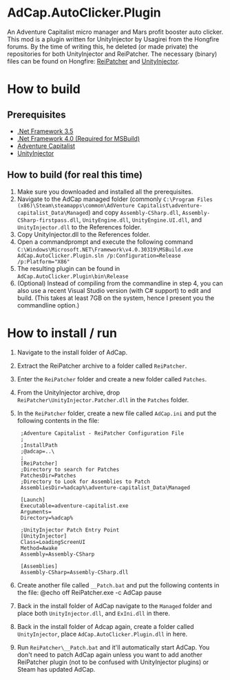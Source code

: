 # AdCap.AutoClicker.Plugin
An Adventure Capitalist micro manager and Mars profit booster auto clicker.
This mod is a plugin written for UnityInjector by Usagirei from the Hongfire forums.
By the time of writing this, he deleted (or made private) the repositories for both UnityInjector and ReiPatcher.
The necessary (binary) files can be found on Hongfire: [ReiPatcher](http://www.hongfire.com/forum/forum/hentai-lair/hf-modding-translation/custom-maid-3d-2-mods/414074-reipatcher-general-purpose-net-assembly-patcher) and [UnityInjector](http://www.hongfire.com/forum/forum/hentai-lair/hf-modding-translation/custom-maid-3d-2-mods/414075-unityinjector-plugin-powered-unity-code-injector).

# How to build
## Prerequisites
- [.Net Framework 3.5](https://www.microsoft.com/en-us/download/details.aspx?id=25150)
- [.Net Framework 4.0 (Required for MSBuild)](https://www.microsoft.com/en-us/download/details.aspx?id=17851)
- [Adventure Capitalist](http://store.steampowered.com/app/346900/)
- [UnityInjector](http://www.hongfire.com/forum/forum/hentai-lair/hf-modding-translation/custom-maid-3d-2-mods/414075-unityinjector-plugin-powered-unity-code-injector)

## How to build (for real this time)
1. Make sure you downloaded and installed all the prerequisites.
2. Navigate to the AdCap managed folder (commonly `C:\Program Files (x86)\Steam\steamapps\common\AdVenture Capitalist\adventure-capitalist_Data\Managed`) and copy `Assembly-CSharp.dll`, `Assembly-CSharp-firstpass.dll`, `UnityEngine.dll`, `UnityEngine.UI.dll`, and `UnityInjector.dll` to the References folder.
3. Copy UnityInjector.dll to the References folder.
4. Open a commandprompt and execute the following command `C:\Windows\Microsoft.NET\Framework\v4.0.30319\MSBuild.exe AdCap.AutoClicker.Plugin.sln /p:Configuration=Release /p:Platform="X86"`
5. The resulting plugin can be found in `AdCap.AutoClicker.Plugin\bin\Release`
6. (Optional) Instead of compiling from the commandline in step 4, you can also use a recent Visual Studio version (with C# support) to edit and build. (This takes at least 7GB on the system, hence I present you the commandline option.)

# How to install / run
1. Navigate to the install folder of AdCap.
2. Extract the ReiPatcher archive to a folder called `ReiPatcher`.
3. Enter the `ReiPatcher` folder and create a new folder called `Patches`.
4. From the UnityInjector archive, drop `ReiPatcher\UnityInjector.Patcher.dll` in the `Patches` folder.
5. In the `ReiPatcher` folder, create a new file called `AdCap.ini` and put the following contents in the file:

		;Adventure Capitalist - ReiPatcher Configuration File
		;
		;InstallPath
		;@adcap=..\
		;
		[ReiPatcher]
		;Directory to search for Patches
		PatchesDir=Patches
		;Directory to Look for Assemblies to Patch
		AssembliesDir=%adcap%\adventure-capitalist_Data\Managed
		
		[Launch]
		Executable=adventure-capitalist.exe
		Arguments=
		Directory=%adcap%
		
		;UnityInjector Patch Entry Point
		[UnityInjector]
		Class=LoadingScreenUI
		Method=Awake
		Assembly=Assembly-CSharp
		
		[Assemblies]
		Assembly-CSharp=Assembly-CSharp.dll
6. Create another file called `__Patch.bat` and put the following contents in the file:
		@echo off
		ReiPatcher.exe -c AdCap
		pause
7. Back in the install folder of AdCap navigate to the `Managed` folder and place both `UnityInjector.dll`, and `ExIni.dll` in there.
8. Back in the install folder of Adcap again, create a folder called `UnityInjector`, place `AdCap.AutoClicker.Plugin.dll` in here.
9. Run `ReiPatcher\__Patch.bat` and it'll automatically start AdCap. You don't need to patch AdCap again unless you want to add another ReiPatcher plugin (not to be confused with UnityInjector plugins) or Steam has updated AdCap.